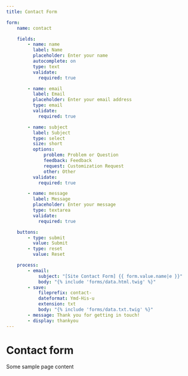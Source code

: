```yaml
---
title: Contact Form

form:
    name: contact

    fields:
        - name: name
          label: Name
          placeholder: Enter your name
          autocomplete: on
          type: text
          validate:
            required: true

        - name: email
          label: Email
          placeholder: Enter your email address
          type: email
          validate:
            required: true

        - name: subject
          label: Subject
          type: select
          size: short
          options:
              problem: Problem or Question
              feedback: Feedback
              request: Customization Request
              other: Other          
          validate:
            required: true

        - name: message
          label: Message
          placeholder: Enter your message
          type: textarea
          validate:
            required: true

    buttons:
        - type: submit
          value: Submit
        - type: reset
          value: Reset

    process:
        - email:
            subject: "[Site Contact Form] {{ form.value.name|e }}"
            body: "{% include 'forms/data.html.twig' %}"
        - save:
            fileprefix: contact-
            dateformat: Ymd-His-u
            extension: txt
            body: "{% include 'forms/data.txt.twig' %}"
        - message: Thank you for getting in touch!
        - display: thankyou
---
```


# Contact form

Some sample page content
